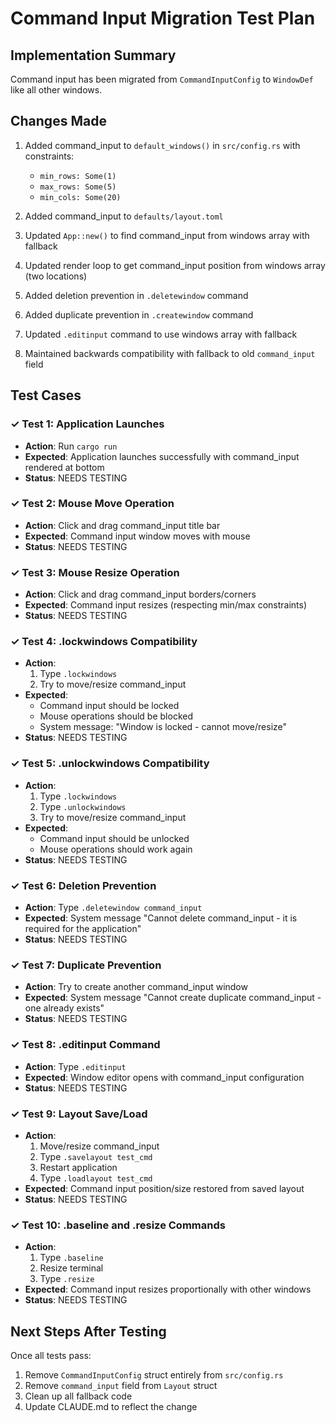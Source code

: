 # Command Input Migration Test Plan

## Implementation Summary
Command input has been migrated from `CommandInputConfig` to `WindowDef` like all other windows.

## Changes Made
1. Added command_input to `default_windows()` in `src/config.rs` with constraints:
   - `min_rows: Some(1)`
   - `max_rows: Some(5)`
   - `min_cols: Some(20)`

2. Added command_input to `defaults/layout.toml`

3. Updated `App::new()` to find command_input from windows array with fallback

4. Updated render loop to get command_input position from windows array (two locations)

5. Added deletion prevention in `.deletewindow` command

6. Added duplicate prevention in `.createwindow` command

7. Updated `.editinput` command to use windows array with fallback

8. Maintained backwards compatibility with fallback to old `command_input` field

## Test Cases

### ✓ Test 1: Application Launches
- **Action**: Run `cargo run`
- **Expected**: Application launches successfully with command_input rendered at bottom
- **Status**: NEEDS TESTING

### ✓ Test 2: Mouse Move Operation
- **Action**: Click and drag command_input title bar
- **Expected**: Command input window moves with mouse
- **Status**: NEEDS TESTING

### ✓ Test 3: Mouse Resize Operation
- **Action**: Click and drag command_input borders/corners
- **Expected**: Command input resizes (respecting min/max constraints)
- **Status**: NEEDS TESTING

### ✓ Test 4: .lockwindows Compatibility
- **Action**:
  1. Type `.lockwindows`
  2. Try to move/resize command_input
- **Expected**:
  - Command input should be locked
  - Mouse operations should be blocked
  - System message: "Window is locked - cannot move/resize"
- **Status**: NEEDS TESTING

### ✓ Test 5: .unlockwindows Compatibility
- **Action**:
  1. Type `.lockwindows`
  2. Type `.unlockwindows`
  3. Try to move/resize command_input
- **Expected**:
  - Command input should be unlocked
  - Mouse operations should work again
- **Status**: NEEDS TESTING

### ✓ Test 6: Deletion Prevention
- **Action**: Type `.deletewindow command_input`
- **Expected**: System message "Cannot delete command_input - it is required for the application"
- **Status**: NEEDS TESTING

### ✓ Test 7: Duplicate Prevention
- **Action**: Try to create another command_input window
- **Expected**: System message "Cannot create duplicate command_input - one already exists"
- **Status**: NEEDS TESTING

### ✓ Test 8: .editinput Command
- **Action**: Type `.editinput`
- **Expected**: Window editor opens with command_input configuration
- **Status**: NEEDS TESTING

### ✓ Test 9: Layout Save/Load
- **Action**:
  1. Move/resize command_input
  2. Type `.savelayout test_cmd`
  3. Restart application
  4. Type `.loadlayout test_cmd`
- **Expected**: Command input position/size restored from saved layout
- **Status**: NEEDS TESTING

### ✓ Test 10: .baseline and .resize Commands
- **Action**:
  1. Type `.baseline`
  2. Resize terminal
  3. Type `.resize`
- **Expected**: Command input resizes proportionally with other windows
- **Status**: NEEDS TESTING

## Next Steps After Testing
Once all tests pass:
1. Remove `CommandInputConfig` struct entirely from `src/config.rs`
2. Remove `command_input` field from `Layout` struct
3. Clean up all fallback code
4. Update CLAUDE.md to reflect the change

